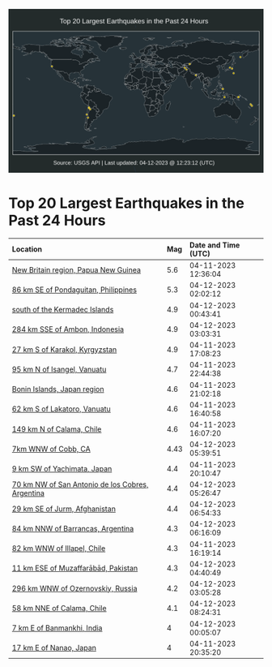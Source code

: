 ![Map](./map.png)

# Top 20 Largest Earthquakes in the Past 24 Hours

| Location | Mag | Date and Time (UTC) |
|:---|:---|:---|
| [New Britain region, Papua New Guinea](https://earthquake.usgs.gov/earthquakes/eventpage/us6000k3hc) | 5.6 | 04-11-2023 12:36:04 |
| [86 km SE of Pondaguitan, Philippines](https://earthquake.usgs.gov/earthquakes/eventpage/us6000k3p4) | 5.3 | 04-12-2023 02:02:12 |
| [south of the Kermadec Islands](https://earthquake.usgs.gov/earthquakes/eventpage/us6000k3nf) | 4.9 | 04-12-2023 00:43:41 |
| [284 km SSE of Ambon, Indonesia](https://earthquake.usgs.gov/earthquakes/eventpage/us6000k3pp) | 4.9 | 04-12-2023 03:03:31 |
| [27 km S of Karakol, Kyrgyzstan](https://earthquake.usgs.gov/earthquakes/eventpage/us6000k3ka) | 4.9 | 04-11-2023 17:08:23 |
| [95 km N of Isangel, Vanuatu](https://earthquake.usgs.gov/earthquakes/eventpage/us6000k3mn) | 4.7 | 04-11-2023 22:44:38 |
| [Bonin Islands, Japan region](https://earthquake.usgs.gov/earthquakes/eventpage/us6000k3mb) | 4.6 | 04-11-2023 21:02:18 |
| [62 km S of Lakatoro, Vanuatu](https://earthquake.usgs.gov/earthquakes/eventpage/us6000k3k3) | 4.6 | 04-11-2023 16:40:58 |
| [149 km N of Calama, Chile](https://earthquake.usgs.gov/earthquakes/eventpage/us6000k3ic) | 4.6 | 04-11-2023 16:07:20 |
| [7km WNW of Cobb, CA](https://earthquake.usgs.gov/earthquakes/eventpage/nc73871215) | 4.43 | 04-12-2023 05:39:51 |
| [9 km SW of Yachimata, Japan](https://earthquake.usgs.gov/earthquakes/eventpage/us6000k3lr) | 4.4 | 04-11-2023 20:10:47 |
| [70 km NW of San Antonio de los Cobres, Argentina](https://earthquake.usgs.gov/earthquakes/eventpage/us6000k3qe) | 4.4 | 04-12-2023 05:26:47 |
| [29 km SE of Jurm, Afghanistan](https://earthquake.usgs.gov/earthquakes/eventpage/us6000k3rd) | 4.4 | 04-12-2023 06:54:33 |
| [84 km NNW of Barrancas, Argentina](https://earthquake.usgs.gov/earthquakes/eventpage/us6000k3qv) | 4.3 | 04-12-2023 06:16:09 |
| [82 km WNW of Illapel, Chile](https://earthquake.usgs.gov/earthquakes/eventpage/us6000k3j3) | 4.3 | 04-11-2023 16:19:14 |
| [11 km ESE of Muzaffarābād, Pakistan](https://earthquake.usgs.gov/earthquakes/eventpage/us6000k3q6) | 4.3 | 04-12-2023 04:40:49 |
| [296 km WNW of Ozernovskiy, Russia](https://earthquake.usgs.gov/earthquakes/eventpage/us6000k3pr) | 4.2 | 04-12-2023 03:05:28 |
| [58 km NNE of Calama, Chile](https://earthquake.usgs.gov/earthquakes/eventpage/us6000k3rv) | 4.1 | 04-12-2023 08:24:31 |
| [7 km E of Banmankhi, India](https://earthquake.usgs.gov/earthquakes/eventpage/us6000k3n5) | 4 | 04-12-2023 00:05:07 |
| [17 km E of Nanao, Japan](https://earthquake.usgs.gov/earthquakes/eventpage/us6000k3m1) | 4 | 04-11-2023 20:35:20 |

